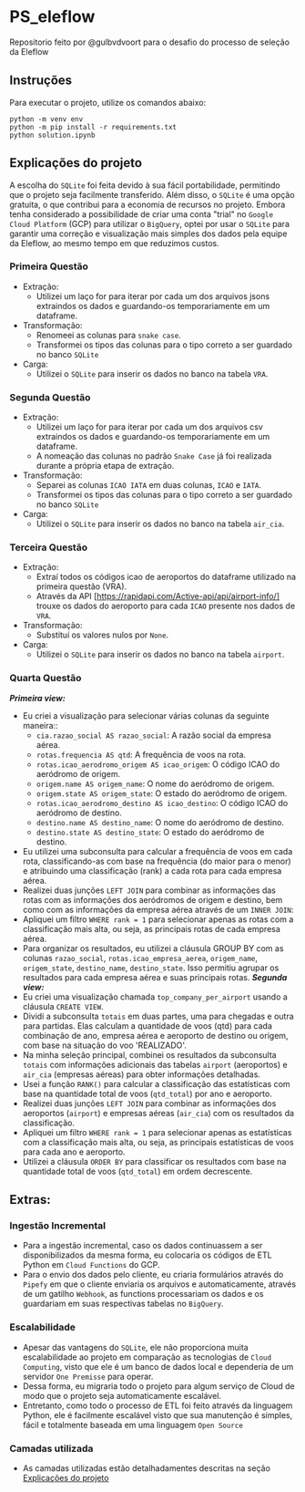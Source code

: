 # PS_eleflow
Repositorio feito por @gulbvdvoort para o desafio do processo de seleção da Eleflow

## Instruções
Para executar o projeto, utilize os comandos abaixo:

```
python -m venv env
python -m pip install -r requirements.txt
python solution.ipynb
```

## Explicações do projeto
A escolha do `SQLite` foi feita devido à sua fácil portabilidade, permitindo que o projeto seja facilmente transferido. Além disso, o `SQLite` é uma opção gratuita, o que contribui para a economia de recursos no projeto. Embora tenha considerado a possibilidade de criar uma conta "trial" no `Google Cloud Platform` (GCP) para utilizar o `BigQuery`, optei por usar o `SQLite` para garantir uma correção e visualização mais simples dos dados pela equipe da Eleflow, ao mesmo tempo em que reduzimos custos.

### Primeira Questão
- Extração:
    - Utilizei um laço for para iterar por cada um dos arquivos jsons extraindos os dados e guardando-os temporariamente em um dataframe.
- Transformação:
    - Renomeei as colunas para `snake case`.
    - Transformei os tipos das colunas para o tipo correto a ser guardado no banco `SQLite`
- Carga:
    - Utilizei o `SQLite` para inserir os dados no banco na tabela `VRA`.

### Segunda Questão
- Extração:
    - Utilizei um laço for para iterar por cada um dos arquivos csv extraindos os dados e guardando-os temporariamente em um dataframe.
    - A nomeação das colunas no padrão `Snake Case` já foi realizada durante a própria etapa de extração.
- Transformação:
    - Separei as colunas `ICAO IATA` em duas colunas, `ICAO` e `IATA`.
    - Transformei os tipos das colunas para o tipo correto a ser guardado no banco `SQLite`
- Carga:
    - Utilizei o `SQLite` para inserir os dados no banco na tabela `air_cia`.

### Terceira Questão
- Extração:
    - Extraí todos os códigos icao de aeroportos do dataframe utilizado na primeira questão (VRA).
    - Através da API [https://rapidapi.com/Active-api/api/airport-info/] trouxe os dados do aeroporto para cada `ICAO` presente nos dados de `VRA`.
- Transformação:
    - Substituí os valores nulos por `None`.
- Carga:
    - Utilizei o `SQLite` para inserir os dados no banco na tabela `airport`.

### Quarta Questão
***Primeira view:***
- Eu criei a visualização para selecionar várias colunas da seguinte maneira::
  - `cia.razao_social AS razao_social`: A razão social da empresa aérea.
  - `rotas.frequencia AS qtd`: A frequência de voos na rota.
  - `rotas.icao_aerodromo_origem AS icao_origem`: O código ICAO do aeródromo de origem.
  - `origem.name AS origem_name`: O nome do aeródromo de origem.
  - `origem.state AS origem_state`: O estado do aeródromo de origem.
  - `rotas.icao_aerodromo_destino AS icao_destino`: O código ICAO do aeródromo de destino.
  - `destino.name AS destino_name`: O nome do aeródromo de destino.
  - `destino.state AS destino_state`: O estado do aeródromo de destino.
- Eu utilizei uma subconsulta para calcular a frequência de voos em cada rota, classificando-as com base na frequência (do maior para o menor) e atribuindo uma classificação (rank) a cada rota para cada empresa aérea.
- Realizei duas junções `LEFT JOIN` para combinar as informações das rotas com as informações dos aeródromos de origem e destino, bem como com as informações da empresa aérea através de um `INNER JOIN`:
- Apliquei um filtro `WHERE rank = 1` para selecionar apenas as rotas com a classificação mais alta, ou seja, as principais rotas de cada empresa aérea.
- Para organizar os resultados, eu utilizei a cláusula GROUP BY com as colunas `razao_social`, `rotas.icao_empresa_aerea`, `origem_name`, `origem_state`, `destino_name`, `destino_state`. Isso permitiu agrupar os resultados para cada empresa aérea e suas principais rotas.
***Segunda view:***
- Eu criei uma visualização chamada `top_company_per_airport` usando a cláusula `CREATE VIEW`.
- Dividi a subconsulta `totais` em duas partes, uma para chegadas e outra para partidas. Elas calculam a quantidade de voos (qtd) para cada combinação de ano, empresa aérea e aeroporto de destino ou origem, com base na situação do voo 'REALIZADO'.
- Na minha seleção principal, combinei os resultados da subconsulta `totais` com informações adicionais das tabelas `airport` (aeroportos) e `air_cia` (empresas aéreas) para obter informações detalhadas.
- Usei a função `RANK()` para calcular a classificação das estatísticas com base na quantidade total de voos (`qtd_total`) por ano e aeroporto.
- Realizei duas junções `LEFT JOIN` para combinar as informações dos aeroportos (`airport`) e empresas aéreas (`air_cia`) com os resultados da classificação.
- Apliquei um filtro `WHERE rank = 1` para selecionar apenas as estatísticas com a classificação mais alta, ou seja, as principais estatísticas de voos para cada ano e aeroporto.
- Utilizei a cláusula `ORDER BY` para classificar os resultados com base na quantidade total de voos (`qtd_total`) em ordem decrescente.

## Extras:
### Ingestão Incremental
- Para a ingestão incremental, caso os dados continuassem a ser disponibilizados da mesma forma, eu colocaria os códigos de ETL Python em `Cloud Functions` do GCP. 
- Para o envio dos dados pelo cliente, eu criaria formulários através do `Pipefy` em que o cliente enviaria os arquivos e automaticamente, através de um gatilho `Webhook`, as functions processariam os dados e os guardariam em suas respectivas tabelas no `BigQuery`.
### Escalabilidade
- Apesar das vantagens do `SQLite`, ele não proporciona muita escalabilidade ao projeto em comparação as tecnologias de `Cloud Computing`, visto que ele é um banco de dados local e dependeria de um servidor `One Premisse` para operar.
- Dessa forma, eu migraria todo o projeto para algum serviço de Cloud de modo que o projeto seja automaticamente escalável.
- Entretanto, como todo o processo de ETL foi feito através da linguagem Python, ele é facilmente escalável visto que sua manutenção é simples, fácil e totalmente baseada em uma linguagem `Open Source`
### Camadas utilizada
- As camadas utilizadas estão detalhadamentes descritas na seção [Explicações do projeto](#Explicações-do-projeto)

